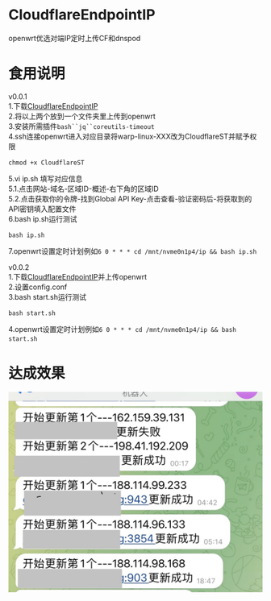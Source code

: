 # CloudflareEndpointIP
openwrt优选对端IP定时上传CF和dnspod
# 食用说明
v0.0.1  
1.下载[CloudflareEndpointIP](https://github.com/Jason6111/CloudflareEndpointIP/releases/download/0.0.1/CloudflareEndpointIP-0.0.1.zip)  
2.将以上两个放到一个文件夹里上传到openwrt  
3.安装所需插件`bash``jq``coreutils-timeout`  
4.ssh连接openwrt进入对应目录将warp-linux-XXX改为CloudflareST并赋予权限  
```
chmod +x CloudflareST
```
5.vi ip.sh 填写对应信息  
5.1.点击网站-域名-区域ID-概述-右下角的区域ID  
5.2.点击获取你的令牌-找到Global API Key-点击查看-验证密码后-将获取到的API密钥填入配置文件  
6.bash ip.sh运行测试  
```
bash ip.sh
```
7.openwrt设置定时计划例如`6 0 * * * cd /mnt/nvme0n1p4/ip && bash ip.sh`

v0.0.2  
1.下载[CloudflareEndpointIP](https://github.com/Jason6111/CloudflareEndpointIP/releases/download/0.0.2/CloudflareEndpointIP-0.0.2.zip)并上传openwrt  
2.设置config.conf  
3.bash start.sh运行测试  
```
bash start.sh
```
4.openwrt设置定时计划例如`6 0 * * * cd /mnt/nvme0n1p4/ip && bash start.sh`
# 达成效果  
![image](demo/IMG.jpg) 
